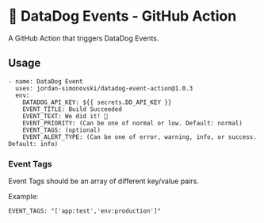 # 🐶 DataDog Events - GitHub Action

A GitHub Action that triggers DataDog Events.

## Usage

```
- name: DataDog Event
  uses: jordan-simonovski/datadog-event-action@1.0.3
  env:
    DATADOG_API_KEY: ${{ secrets.DD_API_KEY }}
    EVENT_TITLE: Build Succeeded
    EVENT_TEXT: We did it! 🎉
    EVENT_PRIORITY: (Can be one of normal or low. Default: normal)
    EVENT_TAGS: (optional)
    EVENT_ALERT_TYPE: (Can be one of error, warning, info, or success. Default: info)
```

### Event Tags

Event Tags should be an array of different key/value pairs.

Example:
```
EVENT_TAGS: "['app:test','env:production']"
```
